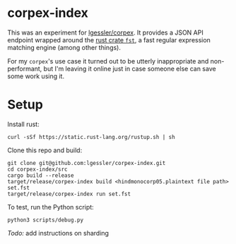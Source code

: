 # corpex-index

This was an experiment for [lgessler/corpex](http://github.com/lgessler/corpex).
It provides a JSON API endpoint wrapped around the [rust crate
`fst`](http://blog.burntsushi.net/transducers/), a fast
regular expression matching engine (among other things).

For my `corpex`'s use case it turned out to be utterly inappropriate and non-performant,
but I'm leaving it online just in case someone else can save some work using it.

# Setup

Install rust: 

    curl -sSf https://static.rust-lang.org/rustup.sh | sh

Clone this repo and build:
    
    git clone git@github.com:lgessler/corpex-index.git
    cd corpex-index/src
    cargo build --release
    target/release/corpex-index build <hindmonocorp05.plaintext file path> set.fst
    target/release/corpex-index run set.fst

To test, run the Python script:

    python3 scripts/debug.py

*Todo:* add instructions on sharding
